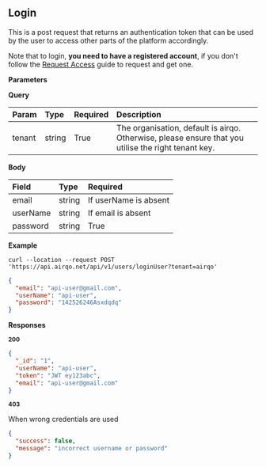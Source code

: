 ## Login

This is a post request that returns an authentication token that can be used by the user to access other parts of the platform accordingly.

Note that to login, **you need to have a registered account**, if you don't follow the [Request Access](../platform/join.md#request-access) guide to request and get one.

**Parameters**

**Query**

| Param  | Type   | Required | Description                                                                                         |
| :----- | :----- | :------- | :-------------------------------------------------------------------------------------------------- |
| tenant | string | True     | The organisation, default is airqo. Otherwise, please ensure that you utilise the right tenant key. |

**Body**

| Field    | Type   | Required              |
| :------- | :----- | :-------------------- |
| email    | string | If userName is absent |
| userName | string | If email is absent    |
| password | string | True                  |

**Example**

```curl
curl --location --request POST 'https://api.airqo.net/api/v1/users/loginUser?tenant=airqo'
```

```json
{
  "email": "api-user@gmail.com",
  "userName": "api-user",
  "password": "142526246Asxdqdq"
}
```

**Responses**

<small>**200**</small>

```json
{
  "_id": "1",
  "userName": "api-user",
  "token": "JWT ey123abc",
  "email": "api-user@gmail.com"
}
```

<small>**403**</small>

When wrong credentials are used

```json
{
  "success": false,
  "message": "incorrect username or password"
}
```
